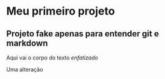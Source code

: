 # Meu primeiro projeto

## Projeto fake apenas para entender git e markdown

Aqui vai o corpo do texto *enfatizado*

Uma alteração
